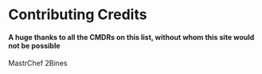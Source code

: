 # Contributing Credits

#### A huge thanks to all the CMDRs on this list, without whom this site would not be possible

MastrChef
2Bines
